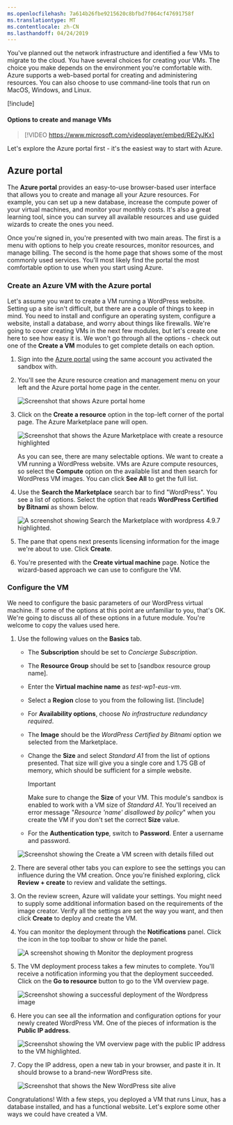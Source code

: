 ```yaml
---
ms.openlocfilehash: 7a614b26fbe9215620c8bfbd7f064cf47691758f
ms.translationtype: MT
ms.contentlocale: zh-CN
ms.lasthandoff: 04/24/2019
---
```

You've planned out the network infrastructure and identified a few VMs to migrate to the cloud. You have several choices for creating your VMs. The choice you make depends on the environment you're comfortable with. Azure supports a web-based portal for creating and administering resources. You can also choose to use command-line tools that run on MacOS, Windows, and Linux.

[!include[](../../../includes/azure-sandbox-activate.md)]

#### <a name="options-to-create-and-manage-vms"></a>Options to create and manage VMs

> [!VIDEO https://www.microsoft.com/videoplayer/embed/RE2yJKx]

Let's explore the Azure portal first - it's the easiest way to start with Azure.

## <a name="azure-portal"></a>Azure portal

The **Azure portal** provides an easy-to-use browser-based user interface that allows you to create and manage all your Azure resources. For example, you can set up a new database, increase the compute power of your virtual machines, and monitor your monthly costs. It's also a great learning tool, since you can survey all available resources and use guided wizards to create the ones you need.

Once you're signed in, you're presented with two main areas. The first is a menu with  options to help you create resources, monitor resources, and manage billing. The second is the home page that shows some of the most commonly used services. You'll most likely find the portal the most comfortable option to use when you start using Azure.

### <a name="create-an-azure-vm-with-the-azure-portal"></a>Create an Azure VM with the Azure portal

Let's assume you want to create a VM running a WordPress website. Setting up a site isn't difficult, but there are a couple of things to keep in mind. You need to install and configure an operating system, configure a website, install a database, and worry about things like firewalls. We're going to cover creating VMs in the next few modules, but let's create one here to see how easy it is. We won't go through all the options - check out one of the **Create a VM** modules to get complete details on each option.

1. Sign into the [Azure portal](https://portal.azure.com/learn.docs.microsoft.com?azure-portal=true) using the same account you activated the sandbox with.

1. You'll see the Azure resource creation and management menu on your left and the Azure portal home page in the center.

    ![Screenshot that shows Azure portal home](../media/3-home-page.png)

1. Click on the **Create a resource** option in the top-left corner of the portal page. The Azure Marketplace pane will open.

    ![Screenshot that shows the Azure Marketplace with create a resource highlighted](../media/3-create-new-resource.png)

    As you can see, there are many selectable options. We want to create a VM running a WordPress website. VMs are Azure compute resources, so select the **Compute** option on the available list and then search for WordPress VM images. You can click **See All** to get the full list.

1. Use the **Search the Marketplace** search bar to find "WordPress". You see a list of options. Select the option that reads **WordPress Certified by Bitnami** as shown below.

    ![A screenshot showing Search the Marketplace with wordpress 4.9.7 highlighted.](../media/3-search-vm-image.png)

1. The pane that opens next presents licensing information for the image we're about to use. Click **Create**.



1. You're presented with the **Create virtual machine** page. Notice the wizard-based approach we can use to configure the VM.

### <a name="configure-the-vm"></a>Configure the VM

We need to configure the basic parameters of our WordPress virtual machine. If some of the options at this point are unfamiliar to you, that's OK. We're going to discuss all of these options in a future module. You're welcome to copy the values used here.

1. Use the following values on the **Basics** tab.
    - The **Subscription** should be set to _Concierge Subscription_.

    - The **Resource Group** should be set to <rgn>[sandbox resource group name]</rgn>.

    - Enter the **Virtual machine name** as _test-wp1-eus-vm_.

    - Select a **Region** close to you from the following list.
        [!include[](../../../includes/azure-sandbox-regions-note-friendly.md)]

    - For **Availability options**, choose _No infrastructure redundancy required_.

    - The **Image** should be the _WordPress Certified by Bitnami_ option we selected from the Marketplace.

    - Change the **Size** and select _Standard A1_ from the list of options presented. That size will give you a single core and 1.75 GB of memory, which should be sufficient for a simple website.

        > [!IMPORTANT]
        > Make sure to change the **Size** of your VM. This module's sandbox is enabled to work with a VM size of _Standard A1_. You'll received an error message "_Resource 'name' disallowed by policy_" when you create the VM if you don't set the correct **Size** value.

    - For the **Authentication type**, switch to **Password**. Enter a username and password.

    ![Screenshot showing the Create a VM screen with details filled out](../media/3-create-vm-1.png)

1. There are several other tabs you can explore to see the settings you can influence during the VM creation. Once you're finished exploring, click **Review + create** to review and validate the settings.

1. On the review screen, Azure will validate your settings. You might need to supply some additional information based on the requirements of the image creator. Verify all the settings are set the way you want, and then click **Create** to deploy and create the VM.

1. You can monitor the deployment through the **Notifications** panel. Click the icon in the top toolbar to show or hide the panel.

    ![A screenshot showing th Monitor the deployment progress](../media/3-deploying.png)

1. The VM deployment process takes a few minutes to complete. You'll receive a notification informing you that the deployment succeeded. Click on the **Go to resource** button to go to the VM overview page.

    ![Screenshot showing a successful deployment of the Wordpress image](../media/3-deployment-succeeded.png)

1. Here you can see all the information and configuration options for your newly created WordPress VM. One of the pieces of information is the **Public IP address**.

    ![Screenshot showing the VM overview page with the public IP address to the VM highlighted.](../media/3-public-ip-address.png)

11. Copy the IP address, open a new tab in your browser, and paste it in. It should browse to a brand-new WordPress site.

    ![Screenshot that shows the New WordPress site alive](../media/3-my-new-blog.png)

Congratulations! With a few steps, you deployed a VM that runs Linux, has a database installed, and has a functional website. Let's explore some other ways we could have created a VM.
